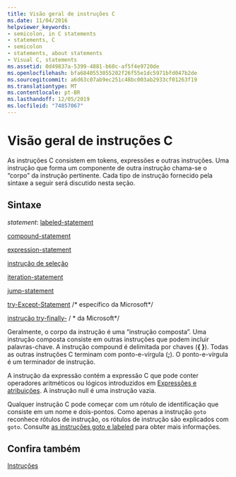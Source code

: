 ```yaml
---
title: Visão geral de instruções C
ms.date: 11/04/2016
helpviewer_keywords:
- semicolon, in C statements
- statements, C
- semicolon
- statements, about statements
- Visual C, statements
ms.assetid: 0d49837a-5399-4881-b60c-af5f4e9720de
ms.openlocfilehash: bfa6840553055202f26f55e1dc5971bfd047b2de
ms.sourcegitcommit: a6d63c07ab9ec251c48bc003ab2933cf01263f19
ms.translationtype: MT
ms.contentlocale: pt-BR
ms.lasthandoff: 12/05/2019
ms.locfileid: "74857067"
---
```

# <a name="overview-of-c-statements"></a>Visão geral de instruções C

As instruções C consistem em tokens, expressões e outras instruções. Uma instrução que forma um componente de outra instrução chama-se o “corpo” da instrução pertinente. Cada tipo de instrução fornecido pela sintaxe a seguir será discutido nesta seção.

## <a name="syntax"></a>Sintaxe

*statement*: [labeled-statement](../c-language/goto-and-labeled-statements-c.md)

[compound-statement](../c-language/compound-statement-c.md)

[expression-statement](../c-language/expression-statement-c.md)

[instrução de seleção](../c-language/if-statement-c.md)

[iteration-statement](../c-language/do-while-statement-c.md)

[jump-statement](../c-language/break-statement-c.md)

[try-Except-Statement](../c-language/try-except-statement-c.md) /* específico da Microsoft\*/

[instrução try-finally-](../c-language/try-finally-statement-c.md)  / \* da Microsoft\*/

Geralmente, o corpo da instrução é uma “instrução composta”. Uma instrução composta consiste em outras instruções que podem incluir palavras-chave. A instrução compound é delimitada por chaves (**{ }**). Todas as outras instruções C terminam com ponto-e-vírgula (**;**). O ponto-e-vírgula é um terminador de instrução.

A instrução da expressão contém a expressão C que pode conter operadores aritméticos ou lógicos introduzidos em [Expressões e atribuições](../c-language/expressions-and-assignments.md). A instrução null é uma instrução vazia.

Qualquer instrução C pode começar com um rótulo de identificação que consiste em um nome e dois-pontos. Como apenas a instrução `goto` reconhece rótulos de instrução, os rótulos de instrução são explicados com `goto`. Consulte [as instruções goto e labeled](../c-language/goto-and-labeled-statements-c.md) para obter mais informações.

## <a name="see-also"></a>Confira também

[Instruções](../c-language/statements-c.md)
